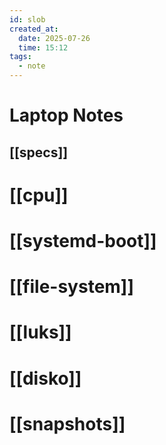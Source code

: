 ```yaml
---
id: slob
created_at:
  date: 2025-07-26
  time: 15:12
tags:
  - note
---
```

# Laptop Notes

## [[specs]]

# [[cpu]]
# [[systemd-boot]]
# [[file-system]]
# [[luks]]
# [[disko]]
# [[snapshots]]
